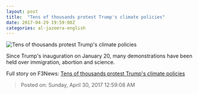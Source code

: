```yaml
---
layout: post
title:  "Tens of thousands protest Trump's climate policies"
date: 2017-04-29 19:59:08Z
categories: al-jazeera-english
---
```


![Tens of thousands protest Trump's climate policies](http://www.aljazeera.com/mritems/Images/2017/4/29/c025da8e3f004ce8bb57fce063ff7ad5_18.jpg)

Since Trump's inauguration on January 20, many demonstrations have been held over immigration, abortion and science.


Full story on F3News: [Tens of thousands protest Trump's climate policies](http://www.f3nws.com/n/MkpXeH)

> Posted on: Sunday, April 30, 2017 12:59:08 AM
